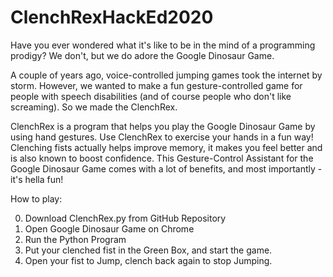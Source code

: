 # ClenchRexHackEd2020
Have you ever wondered what it's like to be in the mind of a programming prodigy? 
We don't, but we do adore the Google Dinosaur Game. 

A couple of years ago, voice-controlled jumping games took the internet by storm. However, we wanted to make a fun gesture-controlled game for people with speech disabilities (and of course people who don't like screaming). So we made the ClenchRex. 

ClenchRex is a program that helps you play the Google Dinosaur Game by using hand gestures. Use ClenchRex to exercise your hands in a fun way! Clenching fists actually helps improve memory, it makes you feel better and is also known to boost confidence. This Gesture-Control Assistant for the Google Dinosaur Game comes with a lot of benefits, and most importantly - it's hella fun! 

How to play: 

0. Download ClenchRex.py from GitHub Repository 
1. Open Google Dinosaur Game on Chrome 
2. Run the Python Program 
3. Put your clenched fist in the Green Box, and start the game.
4. Open your fist to Jump, clench back again to stop Jumping. 

